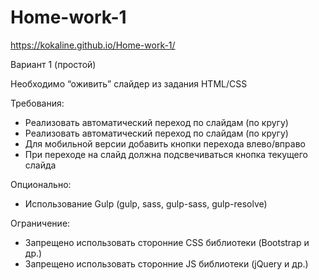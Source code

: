 # Home-work-1
https://kokaline.github.io/Home-work-1/

Вариант 1 (простой)

Необходимо “оживить” слайдер из задания HTML/CSS

Требования:
<ul>
  <li>Реализовать автоматический переход по слайдам (по кругу)</li>
  <li>Реализовать автоматический переход по слайдам (по кругу)</li>
  <li>Для мобильной версии добавить кнопки перехода влево/вправо</li>
  <li>При переходе на слайд должна подсвечиваться кнопка текущего слайда</li>
</ul>
Опционально:
<ul>
  <li>Использование Gulp (gulp, sass, gulp-sass, gulp-resolve)</li>
</ul>
Ограничение:
<ul>
  <li>Запрещено использовать сторонние CSS библиотеки (Bootstrap и др.)</li>
  <li>Запрещено использовать сторонние JS библиотеки (jQuery и др.)</li>
</ul>
